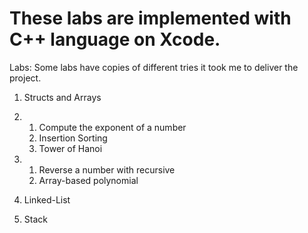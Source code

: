 # These labs are implemented with C++ language on Xcode.
Labs: Some labs have copies of different tries it took me to deliver the project.

1.  Structs and Arrays

2.  1. Compute the exponent of a number
    2. Insertion Sorting
    3. Tower of Hanoi
    
3.  1. Reverse a number with recursive
    2. Array-based polynomial 

4. Linked-List

5. Stack
